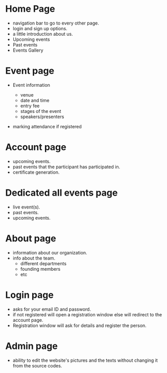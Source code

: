 # Home Page

- navigation bar to go to every other page.
- login and sign up options.
- a little introduction about us.
- Upcoming events
- Past events
- Events Gallery

# Event page

- Event information

  - venue
  - date and time
  - entry fee
  - stages of the event
  - speakers/presenters

- marking attendance if registered

# Account page

- upcoming events.
- past events that the participant has participated in.
- certificate generation.

# Dedicated all events page

- live event(s).
- past events.
- upcoming events.

# About page

- information about our organization.
- info about the team.
  - different departments
  - founding members
  - etc

# Login page

- asks for your email ID and password.
- if not registered will open a registration window else will redirect to the account page.
- Registration window will ask for details and register the person.

# Admin page

- ability to edit the website's pictures and the texts without changing it from the source codes.
